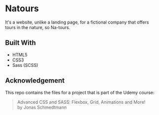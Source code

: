 # Natours
It's a website, unlike a landing page, for a fictional company that offers tours in the nature, so Na-tours.

## Built With
* HTML5
* CSS3
* Sass (SCSS)

## Acknowledgement
This repo contains the files for a project that is part of the Udemy course:
> Advanced CSS and SASS: Flexbox, Grid, Animations and More!  
by Jonas Schmedtmann
